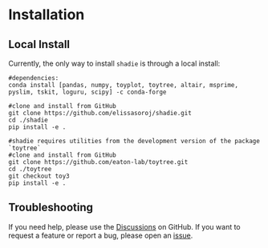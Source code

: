 <h1>Installation</h1>

## Local Install

Currently, the only way to install `shadie` is through a local install:

```
#dependencies:
conda install [pandas, numpy, toyplot, toytree, altair, msprime, pyslim, tskit, loguru, scipy] -c conda-forge

#clone and install from GitHub
git clone https://github.com/elissasoroj/shadie.git
cd ./shadie
pip install -e .

#shadie requires utilities from the development version of the package `toytree`
#clone and install from GitHub
git clone https://github.com/eaton-lab/toytree.git
cd ./toytree
git checkout toy3
pip install -e .
```

## Troubleshooting

If you need help, please use the [Discussions](https://github.com/elissasoroj/shadie/discussions) on GitHub. If you want to request a feature or report a bug, please open an [issue](https://github.com/elissasoroj/shadie/issues).
